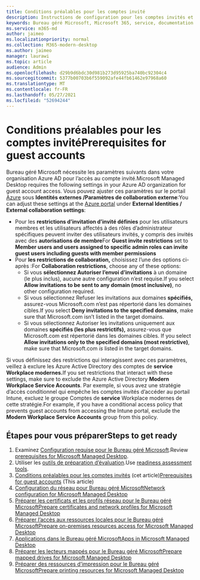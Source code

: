 ```yaml
---
title: Conditions préalables pour les comptes invité
description: Instructions de configuration pour les comptes invités et comment les ajuster
keywords: Bureau géré Microsoft, Microsoft 365, service, documentation
ms.service: m365-md
author: jaimeo
ms.localizationpriority: normal
ms.collection: M365-modern-desktop
ms.author: jaimeo
manager: laurawi
ms.topic: article
audience: Admin
ms.openlocfilehash: d29b9d6bdc30d981b273d95925ba740bc92304c4
ms.sourcegitcommit: 5377b00703b6f559092afe44fb61462e97968a60
ms.translationtype: MT
ms.contentlocale: fr-FR
ms.lasthandoff: 05/27/2021
ms.locfileid: "52694244"
---
```

# <a name="prerequisites-for-guest-accounts"></a><span data-ttu-id="3618f-104">Conditions préalables pour les comptes invité</span><span class="sxs-lookup"><span data-stu-id="3618f-104">Prerequisites for guest accounts</span></span>

<span data-ttu-id="3618f-105">Bureau géré Microsoft nécessite les paramètres suivants dans votre organisation Azure AD pour l’accès au compte invité.</span><span class="sxs-lookup"><span data-stu-id="3618f-105">Microsoft Managed Desktop requires the following settings in your Azure AD organization for guest account access.</span></span> <span data-ttu-id="3618f-106">Vous pouvez ajuster ces paramètres sur le portail [Azure](https://portal.azure.com) sous **Identités externes /Paramètres de collaboration externe**:</span><span class="sxs-lookup"><span data-stu-id="3618f-106">You can adjust these settings at the [Azure portal](https://portal.azure.com) under **External Identities / External collaboration settings**:</span></span>

-   <span data-ttu-id="3618f-107">Pour les **restrictions d’invitation d’invité définies** pour les utilisateurs membres et les utilisateurs affectés à des rôles d’administrateur spécifiques peuvent inviter des utilisateurs invités, y compris des invités avec des **autorisations de membre**</span><span class="sxs-lookup"><span data-stu-id="3618f-107">For **Guest invite restrictions** set to **Member users and users assigned to specific admin roles can invite guest users including guests with member permissions**</span></span>
-   <span data-ttu-id="3618f-108">Pour **les restrictions de collaboration,** choisissez l’une des options ci-après :</span><span class="sxs-lookup"><span data-stu-id="3618f-108">For **Collaboration restrictions**, choose any of these options:</span></span>
    -   <span data-ttu-id="3618f-109">Si vous **sélectionnez Autoriser l’envoi d’invitations** à un domaine (le plus inclus), aucune autre configuration n’est requise.</span><span class="sxs-lookup"><span data-stu-id="3618f-109">If you select **Allow invitations to be sent to any domain (most inclusive)**, no other configuration required.</span></span>
    -   <span data-ttu-id="3618f-110">Si vous sélectionnez Refuser les invitations aux domaines **spécifiés,** assurez-vous Microsoft.com n’est pas répertorié dans les domaines cibles.</span><span class="sxs-lookup"><span data-stu-id="3618f-110">If you select **Deny invitations to the specified domains**, make sure that Microsoft.com isn’t listed in the target domains.</span></span>
    -   <span data-ttu-id="3618f-111">Si vous sélectionnez Autoriser les invitations uniquement aux domaines **spécifiés (les plus restrictifs),** assurez-vous que Microsoft.com est répertorié dans les domaines cibles. </span><span class="sxs-lookup"><span data-stu-id="3618f-111">If you select **Allow invitations only to the specified domains (most restrictive)**, make sure that Microsoft.com *is* listed in the target domains.</span></span>

<span data-ttu-id="3618f-112">Si vous définissez des restrictions qui interagissent avec ces paramètres, veillez à exclure les Azure Active Directory des comptes de **service Workplace modernes.**</span><span class="sxs-lookup"><span data-stu-id="3618f-112">If you set restrictions that interact with these settings, make sure to exclude the Azure Active Directory **Modern Workplace Service Accounts**.</span></span> <span data-ttu-id="3618f-113">Par exemple, si vous avez une stratégie d’accès conditionnel qui empêche les comptes invités d’accéder au portail Intune, excluez le groupe Comptes de **service** Workplace modernes de cette stratégie.</span><span class="sxs-lookup"><span data-stu-id="3618f-113">For example, if you have a conditional access policy that prevents guest accounts from accessing the Intune portal, exclude the **Modern Workplace Service Accounts** group from this policy.</span></span>

## <a name="steps-to-get-ready"></a><span data-ttu-id="3618f-114">Étapes pour vous préparer</span><span class="sxs-lookup"><span data-stu-id="3618f-114">Steps to get ready</span></span>

1. <span data-ttu-id="3618f-115">Examinez [Configuration requise pour le Bureau géré Microsoft](prerequisites.md).</span><span class="sxs-lookup"><span data-stu-id="3618f-115">Review [prerequisites for Microsoft Managed Desktop](prerequisites.md).</span></span>
2. <span data-ttu-id="3618f-116">Utiliser les [outils de préparation d’évaluation](readiness-assessment-tool.md).</span><span class="sxs-lookup"><span data-stu-id="3618f-116">Use [readiness assessment tools](readiness-assessment-tool.md).</span></span>
3. <span data-ttu-id="3618f-117">[Conditions préalables pour les comptes invités](guest-accounts.md) (cet article)</span><span class="sxs-lookup"><span data-stu-id="3618f-117">[Prerequisites for guest accounts](guest-accounts.md) (This article)</span></span>
4. [<span data-ttu-id="3618f-118">Configuration du réseau pour Bureau géré Microsoft</span><span class="sxs-lookup"><span data-stu-id="3618f-118">Network configuration for Microsoft Managed Desktop</span></span>](network.md)
5. [<span data-ttu-id="3618f-119">Préparer les certificats et les profils réseau pour le Bureau géré Microsoft</span><span class="sxs-lookup"><span data-stu-id="3618f-119">Prepare certificates and network profiles for Microsoft Managed Desktop</span></span>](certs-wifi-lan.md)
6. [<span data-ttu-id="3618f-120">Préparer l’accès aux ressources locales pour le Bureau géré Microsoft</span><span class="sxs-lookup"><span data-stu-id="3618f-120">Prepare on-premises resources access for Microsoft Managed Desktop</span></span>](authentication.md)
7. [<span data-ttu-id="3618f-121">Applications dans le Bureau géré Microsoft</span><span class="sxs-lookup"><span data-stu-id="3618f-121">Apps in Microsoft Managed Desktop</span></span>](apps.md)
8. [<span data-ttu-id="3618f-122">Préparer les lecteurs mappés pour le Bureau géré Microsoft</span><span class="sxs-lookup"><span data-stu-id="3618f-122">Prepare mapped drives for Microsoft Managed Desktop</span></span>](mapped-drives.md)
9. [<span data-ttu-id="3618f-123">Préparer des ressources d’impression pour le Bureau géré Microsoft</span><span class="sxs-lookup"><span data-stu-id="3618f-123">Prepare printing resources for Microsoft Managed Desktop</span></span>](printing.md)
